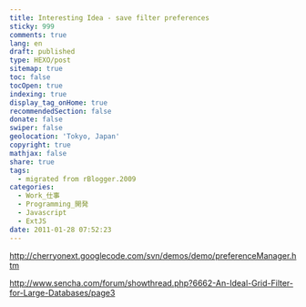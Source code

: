 ```yaml
---
title: Interesting Idea - save filter preferences
sticky: 999
comments: true
lang: en
draft: published
type: HEXO/post
sitemap: true
toc: false
tocOpen: true
indexing: true
display_tag_onHome: true
recommendedSection: false
donate: false
swiper: false
geolocation: 'Tokyo, Japan'
copyright: true
mathjax: false
share: true
tags:
  - migrated from rBlogger.2009
categories:
  - Work_仕事
  - Programming_開発
  - Javascript
  - ExtJS
date: 2011-01-28 07:52:23
---
```


 http://cherryonext.googlecode.com/svn/demos/demo/preferenceManager.htm
 
 ​http://www.sencha.com/forum/showthread.php?6662-An-Ideal-Grid-Filter-for-Large-Databases/page3